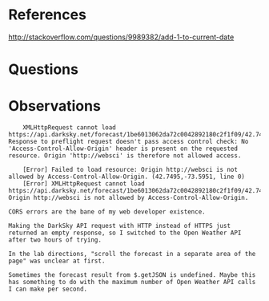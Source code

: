 # References
http://stackoverflow.com/questions/9989382/add-1-to-current-date

# Questions

# Observations
~~~This lab only works with Firefox, due to the following errors in Chrome and Safari, respectively:~~~
	XMLHttpRequest cannot load https://api.darksky.net/forecast/1be6013062da72c0042892180c2f1f09/42.7495,-73.5951. Response to preflight request doesn't pass access control check: No 'Access-Control-Allow-Origin' header is present on the requested resource. Origin 'http://websci' is therefore not allowed access.
	
	[Error] Failed to load resource: Origin http://websci is not allowed by Access-Control-Allow-Origin. (42.7495,-73.5951, line 0)
	[Error] XMLHttpRequest cannot load https://api.darksky.net/forecast/1be6013062da72c0042892180c2f1f09/42.7495,-73.5951. Origin http://websci is not allowed by Access-Control-Allow-Origin.
	
CORS errors are the bane of my web developer existence.

Making the DarkSky API request with HTTP instead of HTTPS just returned an empty response, so I switched to the Open Weather API after two hours of trying.

In the lab directions, "scroll the forecast in a separate area of the page" was unclear at first.

Sometimes the forecast result from $.getJSON is undefined. Maybe this has something to do with the maximum number of Open Weather API calls I can make per second.
